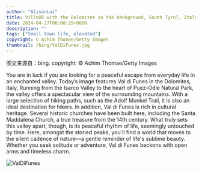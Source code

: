 ```yaml
---
author: "AlisonLai"
title: Villnöß with the Dolomites in the background, South Tyrol, Italy (© Achim Thomae/Getty Images)
date: 2024-04-27T06:00:29+0800
description: ""
tags: ["Small town life, elevated"]
copyright: © Achim Thomae/Getty Images
thumbnail: /bing/ValDiFunes.jpg
---
```

图文来源自：bing.  copyright: © Achim Thomae/Getty Images

You are in luck if you are looking for a peaceful escape from everyday life in an enchanted valley. Today’s image features Val di Funes in the Dolomites, Italy. Running from the Isarco Valley to the heart of Puez-Odle Natural Park, the valley offers a spectacular view of the surrounding mountains. With a large selection of hiking paths, such as the Adolf Munkel Trail, it is also an ideal destination for hikers. In addition, Val di Funes is rich in cultural heritage. Several historic churches have been built here, including the Santa Maddalena Church, a true treasure from the 14th century. What truly sets this valley apart, though, is its peaceful rhythm of life, seemingly untouched by time. Here, amongst the storied peaks, you'll find a world that moves to the silent cadence of nature—a gentle reminder of life's sublime beauty. Whether you seek solitude or adventure, Val di Funes beckons with open arms and timeless charm.

![ValDiFunes](/bing/ValDiFunes.jpg)